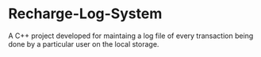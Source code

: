 # Recharge-Log-System
A C++ project developed for maintaing a log file of every transaction being done by a particular user on the local storage.

